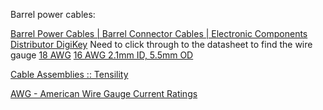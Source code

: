 Barrel power cables:

[Barrel Power Cables | Barrel Connector Cables | Electronic Components Distributor DigiKey](https://www.digikey.com/en/products/filter/barrel-power-cables/464?s=N4IgjCBcoEwBxVAYygMwIYBsDOBTANCAPZQDa4MArGAOwDMIhYVtMIAuoQA4AuUIAZR4AnAJYA7AOYgAvoRo1EIFJAw4CxMiACcNOJW0dufSIJETpcnRGjK0WPIRKRylAAzMALA0J04euDdGED8aXQROEF5%2BITEpWSs2F2V0ACNMXA4ZIA)
Need to click through to the datasheet to find the wire gauge
[18 AWG](https://www.digikey.com/en/products/detail/tensility-international-corp/10-02382/6593491)
[16 AWG 2.1mm ID, 5.5mm OD](https://www.digikey.com/en/products/detail/tensility-international-corp/10-03330/10273713)

[Cable Assemblies :: Tensility](https://tensility.com/cable-assemblies?awg%5B%5D=16&connector-center-pin-diameter%5B%5D=2.1+mm&connector-outer-diameter%5B%5D=5.5+mm&connector-style%5B%5D=plug+to+tinned&current-rating%5B%5D=6.0+A&current-rating%5B%5D=6.5+A&current-rating%5B%5D=7.0+A&current-rating%5B%5D=7.5+A&current-rating%5B%5D=8.0+A&current-rating%5B%5D=8.5+A&current-rating%5B%5D=9.0+A&current-rating%5B%5D=10.0+A&current-rating%5B%5D=10.5+A&current-rating%5B%5D=11.0+A&current-rating%5B%5D=13.0+A&current-rating%5B%5D=16.0+A)

[AWG - American Wire Gauge Current Ratings](https://www.engineeringtoolbox.com/wire-gauges-d_419.html)
